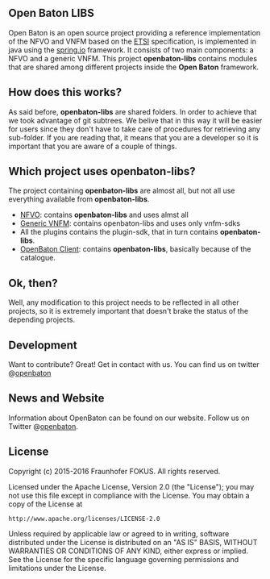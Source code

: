Open Baton LIBS
----------------

Open Baton is an open source project providing a reference implementation of the NFVO and VNFM based on the [ETSI][NFV MANO] specification, is implemented in java using the [spring.io] framework. It consists of two main components: a NFVO and a generic VNFM. This project **openbaton-libs** contains modules that are shared among different projects inside the **Open Baton** framework.

## How does this works? 

As said before, **openbaton-libs** are shared folders. In order to achieve that we took advantage of git subtrees. We belive that in this way it will be easier for users since they don't have to take care of procedures for retrieving any sub-folder. If you are reading that, it means that you are a developer so it is important that you are aware of a couple of things. 

## Which project uses **openbaton-libs**?

The project containing **openbaton-libs** are almost all, but not all use everything available from **openbaton-libs**.

* [NFVO][nfvo-link]: contains **openbaton-libs** and uses almst all 
* [Generic VNFM][generic-link]: contains openbaton-libs and uses only vnfm-sdks 
* All the plugins contains the plugin-sdk, that in turn contains **openbaton-libs**.
* [OpenBaton Client][client-link]: contains **openbaton-libs**, basically because of the catalogue.

## Ok, then?

Well, any modification to this project needs to be reflected in all other projects, so it is extremely important that doesn't brake the status of the depending projects.

## Development

Want to contribute? Great! Get in contact with us. You can find us on twitter @[openbaton]

## News and Website
Information about OpenBaton can be found on our website. Follow us on Twitter @[openbaton].

## License

Copyright (c) 2015-2016 Fraunhofer FOKUS. All rights reserved.

Licensed under the Apache License, Version 2.0 (the "License");
you may not use this file except in compliance with the License.
You may obtain a copy of the License at

    http://www.apache.org/licenses/LICENSE-2.0

Unless required by applicable law or agreed to in writing, software
distributed under the License is distributed on an "AS IS" BASIS,
WITHOUT WARRANTIES OR CONDITIONS OF ANY KIND, either express or implied.
See the License for the specific language governing permissions and
limitations under the License.


[nfvo-link]: https://github.com/openbaton/NFVO
[generic-link]:https://github.com/openbaton/generic-vnfm
[client-link]: https://github.com/openbaton/openbaton-client
[spring.io]:https://spring.io/
[NFV MANO]:http://docbox.etsi.org/ISG/NFV/Open/Published/gs_NFV-MAN001v010101p%20-%20Management%20and%20Orchestration.pdf
[openbaton]:http://twitter.com/openbaton
